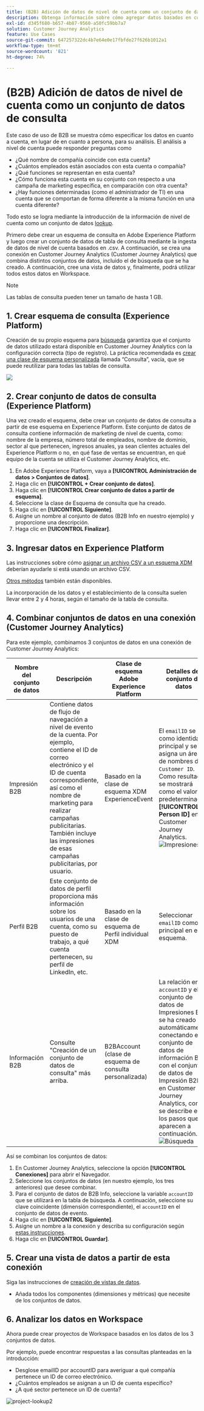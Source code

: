 ```yaml
---
title: (B2B) Adición de datos de nivel de cuenta como un conjunto de datos de consulta
description: Obtenga información sobre cómo agregar datos basados en cuentas como un conjunto de datos de consulta al Customer Journey Analytics
exl-id: d345f680-b657-4b87-9560-a50fc59bb7a7
solution: Customer Journey Analytics
feature: Use Cases
source-git-commit: 647257322dc4b7e64e0e17fbfde27f626b1012a1
workflow-type: tm+mt
source-wordcount: '821'
ht-degree: 74%

---
```


# (B2B) Adición de datos de nivel de cuenta como un conjunto de datos de consulta

Este caso de uso de B2B se muestra cómo especificar los datos en cuanto a cuenta, en lugar de en cuanto a persona, para su análisis. El análisis a nivel de cuenta puede responder preguntas como

* ¿Qué nombre de compañía coincide con esta cuenta?
* ¿Cuántos empleados están asociados con esta cuenta o compañía?
* ¿Qué funciones se representan en esta cuenta?
* ¿Cómo funciona esta cuenta en su conjunto con respecto a una campaña de marketing específica, en comparación con otra cuenta?
* ¿Hay funciones determinadas (como el administrador de TI) en una cuenta que se comportan de forma diferente a la misma función en una cuenta diferente?

Todo esto se logra mediante la introducción de la información de nivel de cuenta como un conjunto de datos [lookup](/help/getting-started/cja-glossary.md).

Primero debe crear un esquema de consulta en Adobe Experience Platform y luego crear un conjunto de datos de tabla de consulta mediante la ingesta de datos de nivel de cuenta basados en .csv. A continuación, se crea una conexión en Customer Journey Analytics (Customer Journey Analytics) que combina distintos conjuntos de datos, incluido el de búsqueda que se ha creado. A continuación, cree una vista de datos y, finalmente, podrá utilizar todos estos datos en Workspace.

>[!NOTE]
>
>Las tablas de consulta pueden tener un tamaño de hasta 1 GB.

## 1. Crear esquema de consulta (Experience Platform)

Creación de su propio esquema para [búsqueda](/help/getting-started/cja-glossary.md) garantiza que el conjunto de datos utilizado estará disponible en Customer Journey Analytics con la configuración correcta (tipo de registro). La práctica recomendada es [crear una clase de esquema personalizada](https://experienceleague.adobe.com/docs/experience-platform/xdm/tutorials/create-schema-ui.html?lang=es#create-new-class) llamada “Consulta”, vacía, que se puede reutilizar para todas las tablas de consulta.

![](../assets/create-new-class.png)

## 2. Crear conjunto de datos de consulta (Experience Platform)

Una vez creado el esquema, debe crear un conjunto de datos de consulta a partir de ese esquema en Experience Platform. Este conjunto de datos de consulta contiene información de marketing de nivel de cuenta, como: nombre de la empresa, número total de empleados, nombre de dominio, sector al que pertenecen, ingresos anuales, ya sean clientes actuales del Experience Platform o no, en qué fase de ventas se encuentran, en qué equipo de la cuenta se utiliza el Customer Journey Analytics, etc.

1. En Adobe Experience Platform, vaya a **[!UICONTROL Administración de datos > Conjuntos de datos]**.
1. Haga clic en **[!UICONTROL + Crear conjunto de datos]**.
1. Haga clic en **[!UICONTROL Crear conjunto de datos a partir de esquema]**.
1. Seleccione la clase de Esquema de consulta que ha creado.
1. Haga clic en **[!UICONTROL Siguiente]**.
1. Asigne un nombre al conjunto de datos (B2B Info en nuestro ejemplo) y proporcione una descripción.
1. Haga clic en **[!UICONTROL Finalizar]**.

## 3. Ingresar datos en Experience Platform

Las instrucciones sobre cómo [asignar un archivo CSV a un esquema XDM](https://experienceleague.adobe.com/docs/experience-platform/ingestion/tutorials/map-a-csv-file.html?lang=es) deberían ayudarle si está usando un archivo CSV.

[Otros métodos](https://experienceleague.adobe.com/docs/experience-platform/ingestion/home.html?lang=es) también están disponibles.

La incorporación de los datos y el establecimiento de la consulta suelen llevar entre 2 y 4 horas, según el tamaño de la tabla de consulta.

## 4. Combinar conjuntos de datos en una conexión (Customer Journey Analytics)

Para este ejemplo, combinamos 3 conjuntos de datos en una conexión de Customer Journey Analytics:

| Nombre del conjunto de datos | Descripción | Clase de esquema Adobe Experience Platform | Detalles del conjunto de datos |
| --- | --- | --- | --- |
| Impresión B2B | Contiene datos de flujo de navegación a nivel de evento de la cuenta. Por ejemplo, contiene el ID de correo electrónico y el ID de cuenta correspondiente, así como el nombre de marketing para realizar campañas publicitarias. También incluye las impresiones de esas campañas publicitarias, por usuario. | Basado en la clase de esquema XDM ExperienceEvent | El `emailID` se usa como identidad principal y se asigna un área de nombres de `Customer ID`. Como resultado, se mostrará como el valor predeterminado **[!UICONTROL Person ID]** en Customer Journey Analytics. ![Impresiones](../assets/impressions-mixins.png) |
| Perfil B2B | Este conjunto de datos de perfil proporciona más información sobre los usuarios de una cuenta, como su puesto de trabajo, a qué cuenta pertenecen, su perfil de LinkedIn, etc. | Basado en la clase de esquema de Perfil individual XDM | Seleccionar `emailID` como ID principal en este esquema. |
| Información B2B | Consulte &quot;Creación de un conjunto de datos de consulta&quot; más arriba. | B2BAccount (clase de esquema de consulta personalizada) | La relación entre `accountID` y el conjunto de datos de Impresiones B2B se ha creado automáticamente conectando el conjunto de datos de información B2B con el conjunto de datos de Impresión B2B en Customer Journey Analytics, como se describe en los pasos que aparecen a continuación. ![Búsqueda](../assets/lookup-mixins.png) |

Así se combinan los conjuntos de datos:

1. En Customer Journey Analytics, seleccione la opción **[!UICONTROL Conexiones]** para abrir el Navegador.
1. Seleccione los conjuntos de datos (en nuestro ejemplo, los tres anteriores) que desee combinar.
1. Para el conjunto de datos de B2B Info, seleccione la variable `accountID` que se utilizará en la tabla de búsqueda. A continuación, seleccione su clave coincidente (dimensión correspondiente), el `accountID` en el conjunto de datos de evento.
1. Haga clic en **[!UICONTROL Siguiente]**.
1. Asigne un nombre a la conexión y describa su configuración según [estas instrucciones](/help/connections/create-connection.md).
1. Haga clic en **[!UICONTROL Guardar]**.

## 5. Crear una vista de datos a partir de esta conexión

Siga las instrucciones de [creación de vistas de datos](/help/data-views/create-dataview.md).

* Añada todos los componentes (dimensiones y métricas) que necesite de los conjuntos de datos.

## 6. Analizar los datos en Workspace

Ahora puede crear proyectos de Workspace basados en los datos de los 3 conjuntos de datos.

Por ejemplo, puede encontrar respuestas a las consultas planteadas en la introducción:

* Desglose emailID por accountID para averiguar a qué compañía pertenece un ID de correo electrónico.
* ¿Cuántos empleados se asignan a un ID de cuenta específico?
* ¿A qué sector pertenece un ID de cuenta?

![project-lookup2](assets/analyze.png)
